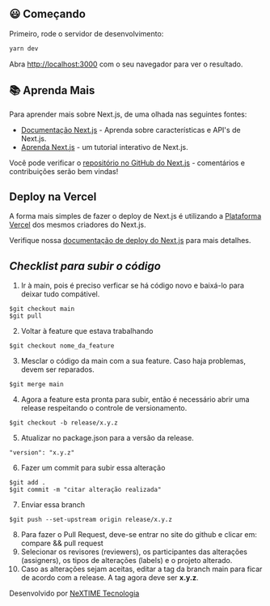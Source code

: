 ## :smiley: Começando ##

Primeiro, rode o servidor de desenvolvimento:

```bash
yarn dev
```

Abra [http://localhost:3000](http://localhost:3000) com o seu navegador para ver o resultado.

## :books: Aprenda Mais ##

Para aprender mais sobre Next.js, de uma olhada nas seguintes fontes:

- [Documentação Next.js](https://nextjs.org/docs) - Aprenda sobre características e API's de Next.js.
- [Aprenda Next.js](https://nextjs.org/learn) - um tutorial interativo de Next.js.

Você pode verificar o [repositório no GitHub do Next.js](https://github.com/vercel/next.js/) - comentários e contribuições serão bem vindas!

## Deploy na Vercel

A forma mais simples de fazer o deploy de Next.js é utilizando a [Plataforma Vercel](https://vercel.com/import?utm_medium=default-template&filter=next.js&utm_source=create-next-app&utm_campaign=create-next-app-readme) dos mesmos criadores do Next.js.

Verifique nossa [documentação de deploy do Next.js](https://nextjs.org/docs/deployment) para mais detalhes.

## *Checklist para subir o código*

1. Ir à main, pois é preciso verficar se há código novo e baixá-lo para deixar tudo compátivel.
```
$git checkout main
$git pull
```
2. Voltar à feature que estava trabalhando
```
$git checkout nome_da_feature
```
3. Mesclar o código da main com a sua feature. Caso haja problemas, devem ser reparados.
```
$git merge main
```
4. Agora a feature esta pronta para subir, então é necessário abrir uma release respeitando o controle de versionamento.
```
$git checkout -b release/x.y.z
```
5. Atualizar no package.json para a versão da release.
```
"version": "x.y.z"
```
6. Fazer um commit para subir essa alteração
```
$git add .
$git commit -m "citar alteração realizada"
```
7. Enviar essa branch
```
$git push --set-upstream origin release/x.y.z
```
8. Para fazer o Pull Request, deve-se entrar no site do github e clicar em: compare && pull request
9. Selecionar os revisores (reviewers), os participantes das alterações (assigners), os tipos de alterações (labels) e o projeto alterado.
10. Caso as alterações sejam aceitas, editar a tag da branch main para ficar de acordo com a release. A tag agora deve ser **x.y.z**.

>

Desenvolvido por [NeXTIME Tecnologia](https://github.com/nextimecode)
